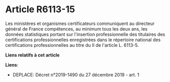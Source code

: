 # Article R6113-15

Les ministères et organismes certificateurs communiquent au directeur général de France compétences, au minimum tous les deux
ans, les données statistiques portant sur l'insertion professionnelle des titulaires des certifications professionnelles
enregistrées dans le répertoire national des certifications professionnelles au titre du II de l'article L. 6113-5.

**Liens relatifs à cet article**

**Liens**:

  - DEPLACE: Décret n°2019-1490 du 27 décembre 2019 - art. 1
